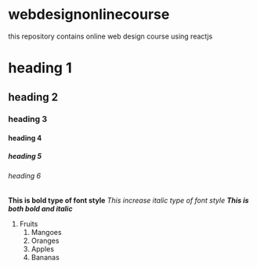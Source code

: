 # webdesignonlinecourse
this repository contains online web design course using reactjs
# heading 1
## heading 2
### heading 3
#### heading 4
##### heading 5
###### heading 6

**This is bold type of font style**
*This increase italic type of font style*
***This is both bold and italic***

1. Fruits
   1. Mangoes
   2. Oranges
   3. Apples
   4. Bananas
